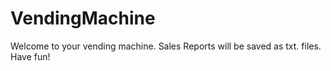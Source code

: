 # VendingMachine
Welcome to your vending machine.
Sales Reports will be saved as txt. files.
Have fun!
